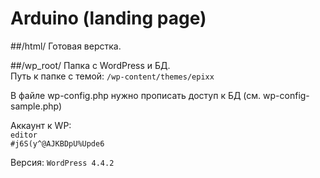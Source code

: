 # Arduino (landing page)

##/html/
Готовая верстка.

##/wp_root/
Папка с WordPress и БД.<br>
Путь к папке с темой: `/wp-content/themes/epixx`<br>

В файле wp-config.php нужно прописать доступ к БД (см. wp-config-sample.php)<br>

Аккаунт к WP:<br>
`editor`<br>
`#j6S(y^@AJKBDpU%Upde6`<br>

Версия: `WordPress 4.4.2`<br>
